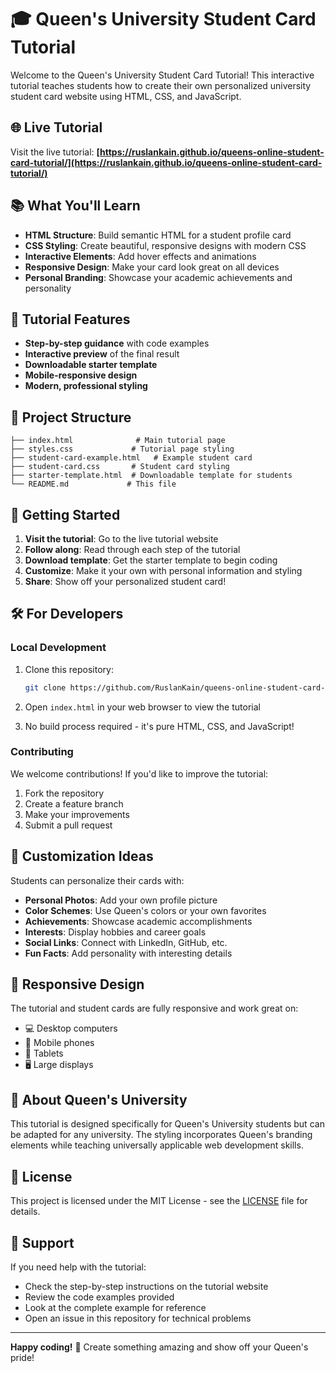 # 🎓 Queen's University Student Card Tutorial

Welcome to the Queen's University Student Card Tutorial! This interactive tutorial teaches students how to create their own personalized university student card website using HTML, CSS, and JavaScript.

## 🌐 Live Tutorial

Visit the live tutorial: **[https://ruslankain.github.io/queens-online-student-card-tutorial/](https://ruslankain.github.io/queens-online-student-card-tutorial/)**

## 📚 What You'll Learn

- **HTML Structure**: Build semantic HTML for a student profile card
- **CSS Styling**: Create beautiful, responsive designs with modern CSS
- **Interactive Elements**: Add hover effects and animations
- **Responsive Design**: Make your card look great on all devices
- **Personal Branding**: Showcase your academic achievements and personality

## 🎯 Tutorial Features

- **Step-by-step guidance** with code examples
- **Interactive preview** of the final result
- **Downloadable starter template**
- **Mobile-responsive design**
- **Modern, professional styling**

## 📁 Project Structure

```
├── index.html              # Main tutorial page
├── styles.css             # Tutorial page styling
├── student-card-example.html   # Example student card
├── student-card.css       # Student card styling
├── starter-template.html  # Downloadable template for students
└── README.md             # This file
```

## 🚀 Getting Started

1. **Visit the tutorial**: Go to the live tutorial website
2. **Follow along**: Read through each step of the tutorial
3. **Download template**: Get the starter template to begin coding
4. **Customize**: Make it your own with personal information and styling
5. **Share**: Show off your personalized student card!

## 🛠️ For Developers

### Local Development

1. Clone this repository:
   ```bash
   git clone https://github.com/RuslanKain/queens-online-student-card-tutorial.git
   ```

2. Open `index.html` in your web browser to view the tutorial

3. No build process required - it's pure HTML, CSS, and JavaScript!

### Contributing

We welcome contributions! If you'd like to improve the tutorial:

1. Fork the repository
2. Create a feature branch
3. Make your improvements
4. Submit a pull request

## 🎨 Customization Ideas

Students can personalize their cards with:

- **Personal Photos**: Add your own profile picture
- **Color Schemes**: Use Queen's colors or your own favorites
- **Achievements**: Showcase academic accomplishments
- **Interests**: Display hobbies and career goals
- **Social Links**: Connect with LinkedIn, GitHub, etc.
- **Fun Facts**: Add personality with interesting details

## 📱 Responsive Design

The tutorial and student cards are fully responsive and work great on:

- 💻 Desktop computers
- 📱 Mobile phones
- 📱 Tablets
- 🖥️ Large displays

## 🏫 About Queen's University

This tutorial is designed specifically for Queen's University students but can be adapted for any university. The styling incorporates Queen's branding elements while teaching universally applicable web development skills.

## 📄 License

This project is licensed under the MIT License - see the [LICENSE](LICENSE) file for details.

## 🤝 Support

If you need help with the tutorial:

- Check the step-by-step instructions on the tutorial website
- Review the code examples provided
- Look at the complete example for reference
- Open an issue in this repository for technical problems

---

**Happy coding!** 🎉 Create something amazing and show off your Queen's pride!